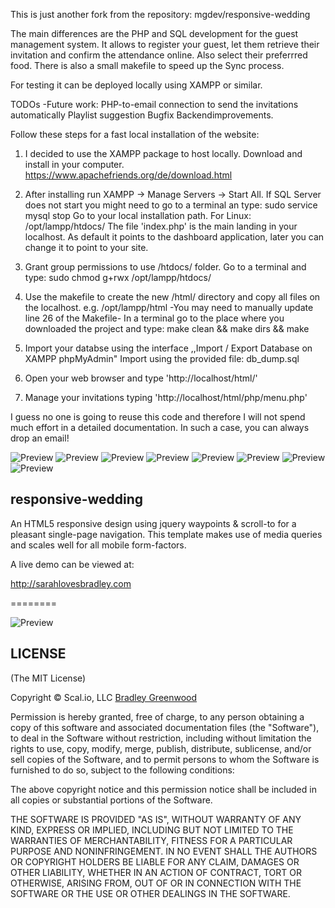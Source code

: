 This is just another fork from the repository:
mgdev/responsive-wedding

The main differences are the PHP and SQL development for the guest management system.
It allows to register your guest, let them retrieve their invitation and confirm
the attendance online. Also select their preferrred food.
There is also a small makefile to speed up the Sync process.

For testing it can be deployed locally using XAMPP or similar.

TODOs -Future work:
PHP-to-email connection to send the invitations automatically
Playlist suggestion
Bugfix
Backendimprovements.

Follow these steps for a fast local installation of the website:

1. I decided to use the XAMPP package to host locally.
   Download and install in your computer.
   https://www.apachefriends.org/de/download.html

2. After installing run XAMPP -> Manage Servers -> Start All.
   If SQL Server does not start you might need to go to a terminal an type:
   sudo service mysql stop
   Go to your local installation path. For Linux: /opt/lampp/htdocs/
   The file 'index.php' is the main landing in your localhost. As default
   it points to the dashboard application, later you can change it to point to your site.

3. Grant group permissions to use /htdocs/ folder.
   Go to a terminal and type:
   sudo chmod g+rwx /opt/lampp/htdocs/

4. Use the makefile to create the new /html/ directory and copy all files
   on the localhost. e.g. /opt/lampp/html -You may need to manually update line 26 of the Makefile-
   In a terminal go to the place where you downloaded the project and type:
   make clean && make dirs && make

5. Import your databse using the interface ,,Import / Export Database on XAMPP phpMyAdmin"
   Import using the provided file: db_dump.sql

6. Open your web browser and type 'http://localhost/html/'

7. Manage your invitations typing 'http://localhost/html/php/menu.php'

I guess no one is going to reuse this code and therefore I will not
spend much effort in a detailed documentation. In such a case, you can
always drop an email!

![Preview](https://github.com/rocadura/responsive-wedding/blob/master/Prev_1.png?raw=true)
![Preview](https://github.com/rocadura/responsive-wedding/blob/master/Prev_2.png?raw=true)
![Preview](https://github.com/rocadura/responsive-wedding/blob/master/Prev_3.png?raw=true)
![Preview](https://github.com/rocadura/responsive-wedding/blob/master/Prev_4.png?raw=true)
![Preview](https://github.com/rocadura/responsive-wedding/blob/master/Prev_5.png?raw=true)
![Preview](https://github.com/rocadura/responsive-wedding/blob/master/Prev_6.png?raw=true)
![Preview](https://github.com/rocadura/responsive-wedding/blob/master/Prev_7.png?raw=true)
![Preview](https://github.com/rocadura/responsive-wedding/blob/master/Prev_8.png?raw=true)



responsive-wedding
------------------

An HTML5 responsive design using jquery waypoints & scroll-to for a pleasant single-page navigation. This template makes use of media queries and scales well for all mobile form-factors.

A live demo can be viewed at:

   http://sarahlovesbradley.com

========

![Preview](https://github.com/bmgdev/responsive-wedding/blob/master/preview.png?raw=true)

## LICENSE

(The MIT License)

Copyright © Scal.io, LLC [Bradley Greenwood](http://github.com/bmgdev/)

Permission is hereby granted, free of charge, to any person obtaining a
copy of this software and associated documentation files (the "Software"),
to deal in the Software without restriction, including without
limitation the rights to use, copy, modify, merge, publish, distribute,
sublicense, and/or sell copies of the Software, and to permit persons
to whom the Software is furnished to do so, subject to the following conditions:

The above copyright notice and this permission notice shall be included
in all copies or substantial portions of the Software.

THE SOFTWARE IS PROVIDED "AS IS", WITHOUT WARRANTY OF ANY KIND, EXPRESS
OR IMPLIED, INCLUDING BUT NOT LIMITED TO THE WARRANTIES OF MERCHANTABILITY,
FITNESS FOR A PARTICULAR PURPOSE AND NONINFRINGEMENT. IN NO EVENT SHALL
THE AUTHORS OR COPYRIGHT HOLDERS BE LIABLE FOR ANY CLAIM, DAMAGES OR
OTHER LIABILITY, WHETHER IN AN ACTION OF CONTRACT, TORT OR OTHERWISE,
ARISING FROM, OUT OF OR IN CONNECTION WITH THE SOFTWARE OR THE USE OR
OTHER DEALINGS IN THE SOFTWARE.

